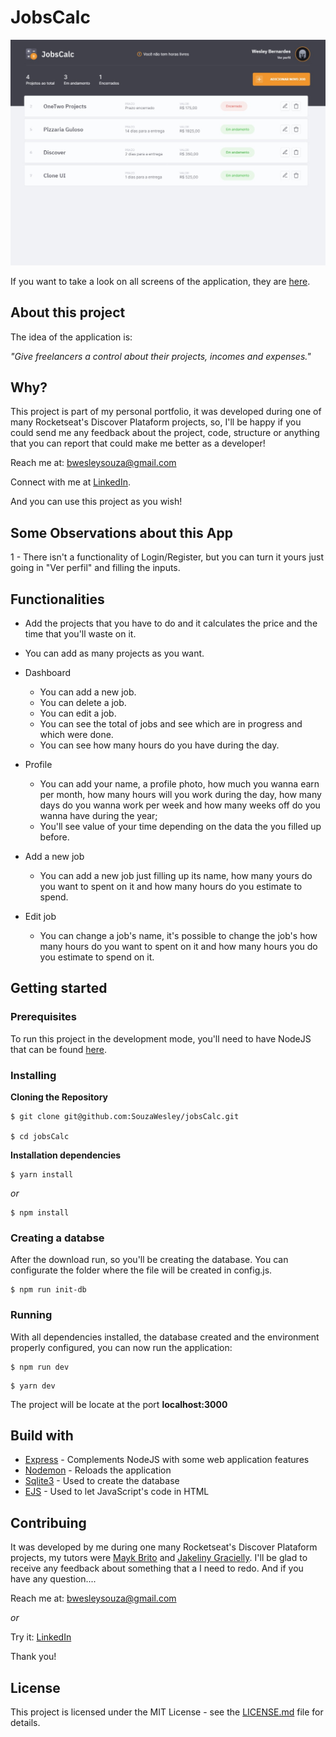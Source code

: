 # JobsCalc
![Preview-Screen](./public/images/jobsCalcCover.jpeg)

If you want to take a look on all screens of the application, they are [here](https://drive.google.com/drive/folders/1hk3hud4SPRbatnTdcxhSJtlnYyh-tK48?usp=sharing).

## About this project

The idea of the application is:

_"Give freelancers a control about their projects, incomes and expenses."_

## Why?

This project is part of my personal portfolio, it was developed during one of many Rocketseat's Discover Plataform projects, so, I'll be happy if you could send me any feedback about the project, code, structure or anything that you can report that could make me better as a developer!

Reach me at: bwesleysouza@gmail.com

Connect with me at [LinkedIn](https://www.linkedin.com/in/bwesleysouza).

And you can use this project as you wish!

## Some Observations about this App

1 - There isn't a functionality of Login/Register, but you can turn it yours just going in "Ver perfil" and filling the inputs.

## Functionalities

- Add the projects that you have to do and it calculates the price and the time that you'll waste on it.

- You can add as many projects as you want.

- Dashboard
    - You can add a new job.
    - You can delete a job.
    - You can edit a job.
    - You can see the total of jobs and see which are in progress and which were done.
    - You can see how many hours do you have during the day.

- Profile   
    - You can add your name, a profile photo, how much you wanna earn per month, how many hours will you work during the day, how many days do you wanna work per week and how many weeks off do you wanna have during the year;  
    - You'll see value of your time depending on the data the you filled up before.

- Add a new job
    - You can add a new job just filling up its name, how many yours do you want to spent on it and how many hours do you estimate to spend.

- Edit job
    - You can change a job's name, it's possible to change the job's how many hours do you want to spent on it and how many hours you do you estimate to spend on it. 

## Getting started

### Prerequisites

To run this project in the development mode, you'll need to have NodeJS that can be found [here](https://nodejs.org/en/).

### Installing

**Cloning the Repository**

```
$ git clone git@github.com:SouzaWesley/jobsCalc.git

$ cd jobsCalc
```

**Installation dependencies**

```
$ yarn install
```

_or_

```
$ npm install
```

### Creating a databse

After the download run, so you'll be creating the database. You can configurate the folder where the file will be created in config.js.

```
$ npm run init-db
```

### Running

With all dependencies installed, the database created and the environment properly configured, you can now run the application:

```
$ npm run dev
```

```
$ yarn dev
```

The project will be locate at the port **localhost:3000**

## Build with

- [Express](http://expressjs.com/) - Complements NodeJS with some web application features
- [Nodemon](https://nodemon.io/) - Reloads the application
- [Sqlite3](https://sqlite.org/index.html) - Used to create the database
- [EJS](https://ejs.co/) - Used to let JavaScript's code in HTML 

## Contribuing

It was developed by me during one many Rocketseat's Discover Plataform projects, my tutors were [Mayk Brito](https://github.com/maykbrito) and [Jakeliny Gracielly](https://github.com/jakeliny). I'll be glad to receive any feedback about something that a I need to redo. And if you have any question....

Reach me at: bwesleysouza@gmail.com

_or_

Try it: [LinkedIn](https://www.linkedin.com/in/bwesleysouza)

Thank you!

## License

This project is licensed under the MIT License - see the [LICENSE.md](./LICENSE.md) file for details.

